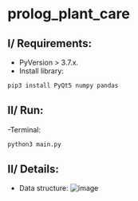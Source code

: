 # prolog_plant_care
## I/ Requirements:
- PyVersion > 3.7.x.
- Install library:
```sh
pip3 install PyQt5 numpy pandas
```
## II/ Run:
-Terminal:
```sh
python3 main.py
```
## II/ Details:
- Data structure:
![image](prolog_plant_care/209498487_427430094891613_8104585248995227571_n.png)
